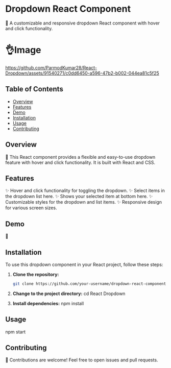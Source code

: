 # Dropdown React Component

🚀 A customizable and responsive dropdown React component with hover and click functionality.

# 👌Image
https://github.com/ParmodKumar28/React-Dropdown/assets/91540271/c0dd6450-a596-47b2-b002-044ea81c5f25

## Table of Contents

- [Overview](#overview)
- [Features](#features)
- [Demo](#demo)
- [Installation](#installation)
- [Usage](#usage)
- [Contributing](#contributing)

## Overview

👀 This React component provides a flexible and easy-to-use dropdown feature with hover and click functionality. It is built with React and CSS.

## Features

✨ Hover and click functionality for toggling the dropdown.
✨ Select items in the dropdown list here.
✨ Shows your selected item at bottom here.
✨ Customizable styles for the dropdown and list items.
✨ Responsive design for various screen sizes.

## Demo

🔗 


## Installation

To use this dropdown component in your React project, follow these steps:

1. **Clone the repository:**

   ```bash
   git clone https://github.com/your-username/dropdown-react-component.git

2. **Change to the project directory:**
   cd React Dropdown

3. **Install dependencies:**
   npm install


## Usage
   npm start

## Contributing
🤝 Contributions are welcome! Feel free to open issues and pull requests.